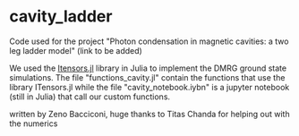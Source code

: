 # cavity_ladder
Code used for the project "Photon condensation in magnetic cavities: a two leg ladder model" (link to be added)

We used the [Itensors.jl](https://itensor.github.io/ITensors.jl/stable/index.html) library in Julia to implement the DMRG ground state simulations. The file "functions_cavity.jl" contain the functions that use the library ITensors.jl while the file "cavity_notebook.iybn" is a jupyter notebook (still in Julia) that call our custom functions.

written by Zeno Bacciconi, huge thanks to Titas Chanda for helping out with the numerics
